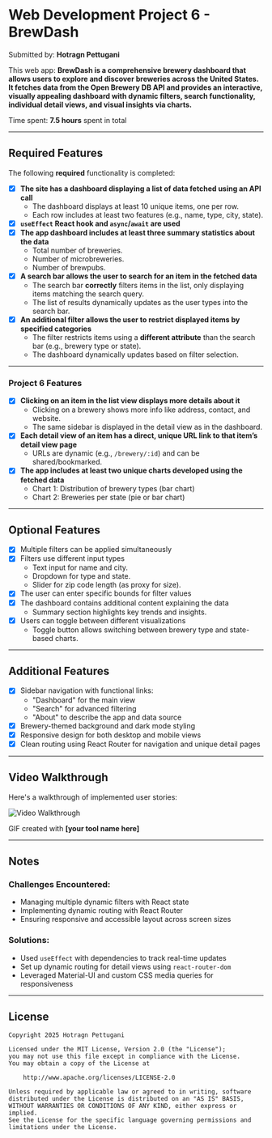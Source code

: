 # Web Development Project 6 - BrewDash

Submitted by: **Hotragn Pettugani**

This web app: **BrewDash is a comprehensive brewery dashboard that allows users to explore and discover breweries across the United States. It fetches data from the Open Brewery DB API and provides an interactive, visually appealing dashboard with dynamic filters, search functionality, individual detail views, and visual insights via charts.**

Time spent: **7.5 hours** spent in total

---

## Required Features

The following **required** functionality is completed:

- [x] **The site has a dashboard displaying a list of data fetched using an API call**
  - The dashboard displays at least 10 unique items, one per row.
  - Each row includes at least two features (e.g., name, type, city, state).
- [x] **`useEffect` React hook and `async`/`await` are used**
- [x] **The app dashboard includes at least three summary statistics about the data**
  - Total number of breweries.
  - Number of microbreweries.
  - Number of brewpubs.
- [x] **A search bar allows the user to search for an item in the fetched data**
  - The search bar **correctly** filters items in the list, only displaying items matching the search query.
  - The list of results dynamically updates as the user types into the search bar.
- [x] **An additional filter allows the user to restrict displayed items by specified categories**
  - The filter restricts items using a **different attribute** than the search bar (e.g., brewery type or state).
  - The dashboard dynamically updates based on filter selection.

---

### Project 6 Features

- [x] **Clicking on an item in the list view displays more details about it**
  - Clicking on a brewery shows more info like address, contact, and website.
  - The same sidebar is displayed in the detail view as in the dashboard.
- [x] **Each detail view of an item has a direct, unique URL link to that item’s detail view page**
  - URLs are dynamic (e.g., `/brewery/:id`) and can be shared/bookmarked.
- [x] **The app includes at least two unique charts developed using the fetched data**
  - Chart 1: Distribution of brewery types (bar chart)
  - Chart 2: Breweries per state (pie or bar chart)

---

## Optional Features

- [x] Multiple filters can be applied simultaneously
- [x] Filters use different input types
  - Text input for name and city.
  - Dropdown for type and state.
  - Slider for zip code length (as proxy for size).
- [x] The user can enter specific bounds for filter values
- [x] The dashboard contains additional content explaining the data
  - Summary section highlights key trends and insights.
- [x] Users can toggle between different visualizations
  - Toggle button allows switching between brewery type and state-based charts.

---

## Additional Features

- [x] Sidebar navigation with functional links:
  - "Dashboard" for the main view
  - "Search" for advanced filtering
  - "About" to describe the app and data source
- [x] Brewery-themed background and dark mode styling
- [x] Responsive design for both desktop and mobile views
- [x] Clean routing using React Router for navigation and unique detail pages

---

## Video Walkthrough

Here's a walkthrough of implemented user stories:

<img src='https://github.com/Hotragn/BrewDash--Data-Dashboard-Part-2/blob/main/recording-demop2.gif' title='Video Walkthrough' alt='Video Walkthrough' />

GIF created with **[your tool name here]**

---

## Notes

### Challenges Encountered:
- Managing multiple dynamic filters with React state
- Implementing dynamic routing with React Router
- Ensuring responsive and accessible layout across screen sizes

### Solutions:
- Used `useEffect` with dependencies to track real-time updates
- Set up dynamic routing for detail views using `react-router-dom`
- Leveraged Material-UI and custom CSS media queries for responsiveness

---

## License

    Copyright 2025 Hotragn Pettugani

    Licensed under the MIT License, Version 2.0 (the "License");
    you may not use this file except in compliance with the License.
    You may obtain a copy of the License at

        http://www.apache.org/licenses/LICENSE-2.0

    Unless required by applicable law or agreed to in writing, software
    distributed under the License is distributed on an "AS IS" BASIS,
    WITHOUT WARRANTIES OR CONDITIONS OF ANY KIND, either express or implied.
    See the License for the specific language governing permissions and
    limitations under the License.
